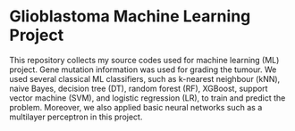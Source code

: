 # Glioblastoma Machine Learning Project
This repository collects my source codes used for machine learning (ML) project. Gene mutation information was used for grading the tumour. We used several classical ML classifiers, such as k-nearest neighbour (kNN), naive Bayes, decision tree (DT), random forest (RF), XGBoost, support vector machine (SVM), and logistic regression (LR), to train and predict the problem. Moreover, we also applied basic neural networks such as a multilayer perceptron in this project. 
